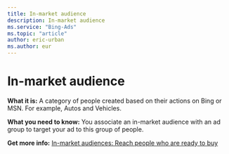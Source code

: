 ```yaml
---
title: In-market audience
description: In-market audience
ms.service: "Bing-Ads"
ms.topic: "article"
author: eric-urban
ms.author: eur
---
```


# In-market audience

**What it is:** A category of people created based on their actions on Bing or MSN. For example, Autos and Vehicles.

**What you need to know:** You associate an in-market audience with an ad group to target your ad to this group of people.

**Get more info:**     [In-market audiences: Reach people who are ready to buy](../hlp_BA_CONC_Audiences_InMarketAudience.md)


